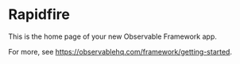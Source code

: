 # Rapidfire

This is the home page of your new Observable Framework app.

For more, see <https://observablehq.com/framework/getting-started>.
